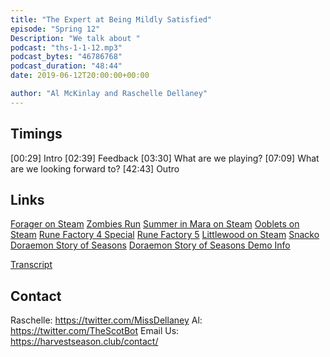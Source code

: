 ```yaml
---
title: "The Expert at Being Mildly Satisfied"
episode: "Spring 12"
Description: "We talk about "
podcast: "ths-1-1-12.mp3"
podcast_bytes: "46786768"
podcast_duration: "48:44"
date: 2019-06-12T20:00:00+00:00

author: "Al McKinlay and Raschelle Dellaney"
---
```


## Timings

[00:29] Intro
[02:39] Feedback
[03:30] What are we playing?
[07:09] What are we looking forward to?
[42:43] Outro

## Links

[Forager on Steam](https://store.steampowered.com/app/751780/Forager/)
[Zombies Run](https://zombiesrungame.com/)
[Summer in Mara on Steam](https://store.steampowered.com/app/962580/Summer_in_Mara/)
[Ooblets on Steam](https://ooblets.com/)
[Rune Factory 4 Special](https://www.nintendo.com/games/detail/rune-factory-4-special-switch/)
[Rune Factory 5](https://runefactory.marv.jp/series/rf5/)
[Littlewood on Steam](https://store.steampowered.com/app/894940/Littlewood/)
[Snacko](https://snacko.land/)
[Doraemon Story of Seasons](https://bd.bn-ent.net/)
[Doraemon Story of Seasons Demo Info](https://fogu.com/hm/index.php?s=news&p=updates&t=1558744019)

[Transcript](https://docs.google.com/document/d/1vqrCs7vHBJ5KHgrAiNOzzCFKWmDSIN929WmfFQVPMYU/edit?usp=sharing)

## Contact

Raschelle: https://twitter.com/MissDellaney
Al: https://twitter.com/TheScotBot
Email Us: https://harvestseason.club/contact/
